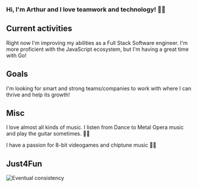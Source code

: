 ### Hi, I'm Arthur and I love teamwork and technology! 💪🤓

## Current activities 

Right now I'm improving my abilities as a Full Stack Software engineer. I'm more proficient with the JavaScript ecosystem, but I'm having a great time with Go!

## Goals

I'm looking for smart and strong teams/companies to work with where I can thrive and help its growth!

## Misc

I love almost all kinds of music. I listen from Dance to Metal Opera music and play the guitar sometimes. 🪩🤘

I have a passion for 8-bit videogames and chiptune music 👾🎶

## Just4Fun

![Eventual consistency](https://i.redd.it/1czbl8bao2l61.png)
